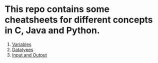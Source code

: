 # This repo contains some cheatsheets for different concepts in C, Java and Python.

1. [Variables](/cheatsheets/variables/variables.html)
2. [Datatypes](/cheatsheets/datatypes/datatypes.html)
3. [Input and Output](/cheatsheets/input_output/inout.html)
